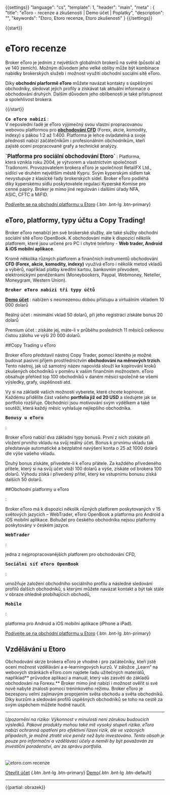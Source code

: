 {{settings}}
  "language": "cs",
  "template": 1,
  "header": "main",
  "meta" : {
    "title": "eToro - recenze a zkušenosti | Demo účet | Poplatky",
    "description": "",
    "keywords": "Etoro, Etoro recenze, Etoro zkušenosti"
  }
{{/settings}}
<div itemprop="review" itemscope itemtype="http://schema.org/Review">

<span itemprop="reviewRating" itemscope itemtype="http://schema.org/Rating">
  <meta itemprop="worstRating" content="1"/>
  <meta itemprop="ratingValue" content="85"/>
  <meta itemprop="bestRating" content="100"/>
</span>
<meta itemprop="itemreviewed" content="Etoro.com">
<meta itemprop="author" content="ForexSrovnávač.cz">

<div class="row">
<div class="col-md-9" role="main" markdown="1">

{{start}} 

# eToro recenze

Broker eToro je jedním z největších globálních brokerů na světě (působí až ve 140 zemích). Možným důvodem jeho velké obliby může být kombinace nabídky brokerských služeb i možnost využití obchodní sociální sítě eToro.

Díky **obchodní plarformě eToro** můžete navázat kontakty s úspěšnými obchodníky, sledovat jejich profily a získávat tak aktuální informace o obchodování druhých. Dalším důvodem jeho oblíbenosti je také přístupnost a spolehlivost brokera.

{{/start}} 



<div class="row" style="width:92%">
  <div class="col-md-6" markdown="1">
 
<b><big>`Co eToro nabízí`</big></b>
:    
V neposlední řadě je eToro výjimečný svou vlastní propracovanou webovou platformou pro [**obchodování CFD**](http://www.forexsrovnavac.cz/cfd-obchodovani "CFD") (Forex, akcie, komodity, indexy) s pákou 1:2 až 1:400. Platforma je lehce ovladatelná a svoje přednosti nabízí začátečníkům i profesionálním obchodníkům, kteří zajisté ocení propracované grafy a technické analýzy.

</div>
  <div class="col-md-6" markdown="1">
<b><big>`Platforma pro sociální obchodování Etoro`</big></b>
:    
Platforma, která vznikla roku 2004, je výtvorem a vlastnictvím společnosti Tradonomi. Provozovatelem brokera eToro je společnost RetailFX Ltd., sídlící ve druhém největším městě Kypru. Svým kyperským sídlem tak nevystupuje z klasické řady brokerských sídel. Broker eToro podléhá díky kyperskému sídlu poskytovatele regulaci Kyperské Komise pro cenné papíry. Broker je mimo jiné regulován i dalšími úřady NFA, ASIC, CFTC a MiFID.

</div>
</div>

[Podívejte se na obchodní platformu u Etoro](http://blog.forexsrovnavac.cz/etoro) {.btn .bnt-lg .btn-primary} 


## eToro, platformy, typy účtu a Copy Trading!

Broker eToro nenabízí jen své brokerské služby, ale také služby obchodní sociální sítě eToro OpenBook. K obchodování máte k dispozici několik platforem, které jsou určené pro PC i chytré telefony - **Web trader, Android & iOS mobilní aplikace**. 

Kromě několika různých platforem a finančních instrumentů obchodování **CFD (Forex, akcie, komodity, indexy)** využívá eToro i několik metod vkladů a výběrů, například platby kreditní kartou, bankovním převodem, elektronickými peněženkami (Moneybookers, Paypal, Webmoney, Neteller, Moneygram, Western Union). 

<b><big>`Broker eToro nabízí tři typy účtů`</big></b> 

[**Demo účet**](http://www.forexsrovnavac.cz/forex-demo-ucet "Forex demo")
:   nabízen s neomezenou dobou přístupu a virtuálním vkladem 10 000 dolarů

Reálný účet
:   minimální vklad 50 dolarů, při jeho registraci získáte bonus 20 dolarů

Premium účet
:    získáte jej, máte-li v průběhu posledních 11 měsíců celkovou čistou zálohu ve výši 20 000 dolarů.


##Copy Trading u eToro 

Broker eToro představil nástroj Copy Trader, pomocí kterého je možné budovat pasivní příjem prostřednictvím **obchodování na měnových trzích**. Tento nástroj, jak už samotný název napovídá slouží ke kopírování kroků zkušených obchodníků v poměru k vaším finančním možnostem. eToro obsahuje přehled top 100 obchodníků v daném měsíci společně se všemi výsledky, grafy, úspěšností atd. 

Vy si na základě vašich možností vyberete, které chcete kopírovat. Každému přidělíte část vašeho **portfolia již od 20 USD** a sledujete jak se portfolio rozšiřuje. Obchodníci jsou motivování svým výdělkem a také soutěží, která každý měsíc vyhlašuje nejlepšího obchodníka.

<b><big>`Bonusy u eToro`</big></b> 

:   

Broker eToro nabízí dva základní typy bonusů. První z nich získáte při vložení prvního vkladu na svůj reálný účet. Bonus k prvnímu vkladu tak představuje automatické a bezplatné navýšení konta o 25 až 1000 dolarů dle výše vašeho vkladu. 

Druhý bonus získáte, přivedete-li k eToru přátele. Za každého přivedeného přítele, který si na svůj účet vloží 100 dolarů a výše, získáte od brokera 100 dolarů. Výhodu získá i přivedený přítel, který ke vstupnímu bonusu získá dalších 50 dolarů.

##Obchodní platformy u eToro

:   

Broker eToro má k dispozici několik různých platforem poskytovaných v 15 světových jazycích – WebTrader, eToro OpenBook a platforma pro Android a iOS mobilní aplikace. Bohužel pro českého obchodníka nejsou platformy poskytovány v českém jazyce. 

<b><big>`WebTrader`</big></b> 

:   

jedna z nejpropracovanějších platforem pro obchodování CFD,

<b><big>`Sociální síť eToro OpenBook`</big></b> 

:    

umožňuje založení obchodního sociálního profilu a následné sledování profilů dalších obchodníků, s kterými můžete navázat kontakt a být tak stále v obraze ohledně probíhajících obchodů,

<b><big>`Mobile`</big></b> 

:   

platforma pro Android a iOS mobilní aplikace (iPhone a iPad).

[Podívejte se na obchodní platformu u Etoro](http://blog.forexsrovnavac.cz/etoro) {.btn .bnt-lg .btn-primary} 




## Vzdělávání u Etoro

Obchodování skrze brokera eToro je vhodné i pro začátečníky, kteří jistě ocení možnost vzdělávání a e-learningových kurzů. V záložce „Learn“ na webových stránkách eToro.com najdete řadu užitečných materiálů, například** průvodce aplikací a manuál, který vás zasvětí do základů obchodování na Forexu.** Broker mimo jiné nabízí i možnost ověřit si své nově nabyté znalosti pomocí tréninkového režimu.
Broker eToro je bezesporu velmi zajímavým propojením světa obchodu a světa obchodníků. Díky kurzům a sledování profilů úspěšných obchodníků se toho na cestě za svým úspěchem můžete hodně naučit.

- - -

*Upozornění na riziko: Výkonnost v minulosti není zárukou budoucích výsledků. Pákové produkty mohou také mít vysoký stupeň rizika. eToro nabízí ochranná opatření pro efektivní řízení rizik, ale ve vzácných případech, je možné ztratit více peněz než bylo investováno. Tento obsah je pouze pro informační a vzdělávací účely a neměl by být považován za investiční poradenství, ani za správu portfolia.*



</div>
<div class="col-md-3" markdown="1">
<div class="well" markdown="1" style="margin-top: 2.5em">
  
![etoro.com recenze](http://blog.forexsrovnavac.cz/wp-content/uploads/2018/03/eToro_logo_.png) 


[Otevřít účet](http://blog.forexsrovnavac.cz/etoro "Registrace") {.btn .bnt-lg .btn-primary} [Demo](http://blog.forexsrovnavac.cz/etoro "Demo účet"){.btn .bnt-lg .btn-default}
</div>
<div class="container-fluid" markdown="1">


- - -

</div>


<div class="container-fluid" markdown="1">


{{partial: obrazek}}

</div>
</div>
</div>
</div>

</div><!-- /itemreview -->
